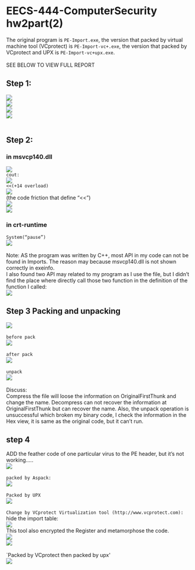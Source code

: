 # EECS-444-ComputerSecurity hw2part(2)
The original program is `PE-Import.exe`, the version that packed by virtual machine tool (VCprotect) is `PE-Import-vc+.exe`, the version that packed by VCprotect and UPX is `PE-Import-vc+upx.exe`.<br>
<br>SEE BELOW TO VIEW FULL REPORT<br>
## Step 1:<br>
![](https://github.com/lovethatcat/EECS-444-ComputerSecurity/raw/master/HW2Q1/Images/code.png)<br>
![](https://github.com/lovethatcat/EECS-444-ComputerSecurity/raw/master/HW2Q1/Images/result1.png)<br>
![](https://github.com/lovethatcat/EECS-444-ComputerSecurity/raw/master/HW2Q1/Images/result2.png)<br>
![](https://github.com/lovethatcat/EECS-444-ComputerSecurity/raw/master/HW2Q1/Images/result3.png)<br><br>
## Step 2:<br>
### in msvcp140.dll<br>
![](https://github.com/lovethatcat/EECS-444-ComputerSecurity/raw/master/HW2Q1/Images/msvcp140.png)<br>
`cout:`<br>
![](https://github.com/lovethatcat/EECS-444-ComputerSecurity/raw/master/HW2Q1/Images/cout.png)<br>
`<<(+14 overload)`<br>
![](https://github.com/lovethatcat/EECS-444-ComputerSecurity/raw/master/HW2Q1/Images/fout.PNG)<br>
(the code friction that define “<<”) <br>
![](https://github.com/lovethatcat/EECS-444-ComputerSecurity/raw/master/HW2Q1/Images/foutcode.png)<br>
![](https://github.com/lovethatcat/EECS-444-ComputerSecurity/raw/master/HW2Q1/Images/foutimport.png)<br>
### in crt-runtime<br>
`System(“pause”)`<br>
![](https://github.com/lovethatcat/EECS-444-ComputerSecurity/raw/master/HW2Q1/Images/system.PNG)<br><br>
Note: AS the program was written by C++, most API in my code can not be found in Imports. The reason may because msvcp140.dll is not shown correctly in exeinfo. <br>
I also found two API may related to my program as I use the file, but I didn’t find the place where directly call those two function in the definition of the function I called:<br>
![](https://github.com/lovethatcat/EECS-444-ComputerSecurity/raw/master/HW2Q1/Images/file.png)<br>
## Step 3 Packing and unpacking<br>
![](https://github.com/lovethatcat/EECS-444-ComputerSecurity/raw/master/HW2Q1/Images/step3.png)<br><br>
`before pack`<br>
![](https://github.com/lovethatcat/EECS-444-ComputerSecurity/raw/master/HW2Q1/Images/beforepack.PNG)<br><br>
`after pack`<br>
![](https://github.com/lovethatcat/EECS-444-ComputerSecurity/raw/master/HW2Q1/Images/afterpack.PNG)<br><br>
`unpack`<br>
![](https://github.com/lovethatcat/EECS-444-ComputerSecurity/raw/master/HW2Q1/Images/unpack.PNG)<br><br>
Discuss:<br>
Compress the file will loose the information on OriginalFirstThunk and change the name. Decompress can not recover the information at OriginalFirstThunk but can recover the name. Also, the unpack operation is unsuccessful which broken my binary code, I check the information in the Hex view, it is same as the original code, but it can’t run.<br>
## step 4<br>
ADD the feather code of one particular virus to the PE header, but it’s not working.....<br>
![](https://github.com/lovethatcat/EECS-444-ComputerSecurity/raw/master/HW2Q1/Images/featurecode.png)<br><br>
`packed by Aspack:`<br>
![](https://github.com/lovethatcat/EECS-444-ComputerSecurity/raw/master/HW2Q1/Images/aspack.png)<br><br>
`Packed by UPX`<br>
![](https://github.com/lovethatcat/EECS-444-ComputerSecurity/raw/master/HW2Q1/Images/upx.png)<br><br>
`Change by VCprotect Virtualization tool (http://www.vcprotect.com):`<br>
hide the import table:<br>
![](https://github.com/lovethatcat/EECS-444-ComputerSecurity/raw/master/HW2Q1/Images/vcp.png)<br>
This tool also encrypted the Register and metamorphose the code.<br>
![](https://github.com/lovethatcat/EECS-444-ComputerSecurity/raw/master/HW2Q1/Images/vcp2.png)<br>
![](https://github.com/lovethatcat/EECS-444-ComputerSecurity/raw/master/HW2Q1/Images/vcp3.png)<br><br>
`Packed by VCprotect then packed by upx'<br>
![](https://github.com/lovethatcat/EECS-444-ComputerSecurity/raw/master/HW2Q1/Images/vcp4.png)<br><br>


